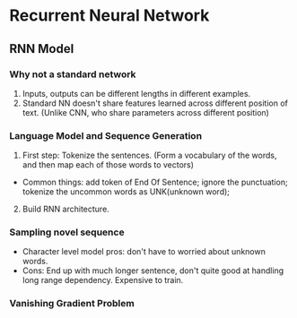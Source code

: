 # Recurrent Neural Network 

## RNN Model 

### Why not a standard network
1. Inputs, outputs can be different lengths in different examples. 
2. Standard NN doesn't share features learned across different position of text. (Unlike CNN, who share parameters across different position) 

### Language Model and Sequence Generation 
1. First step: Tokenize the sentences. (Form a vocabulary of the words, and then map each of those words to vectors) 
  - Common things: add token of End Of Sentence; ignore the punctuation; tokenize the uncommon words as UNK(unknown word); 
2. Build RNN architecture. 

### Sampling novel sequence
- Character level model pros: don't have to worried about unknown words. 
- Cons: End up with much longer sentence, don't quite good at handling long range dependency. Expensive to train. 

### Vanishing Gradient Problem

